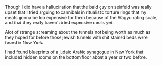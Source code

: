 Though I did have a hallucination that the bald guy on seinfeld was really upset that I tried arguing to cannibals in ritualistic torture rings that my meats gonna be too expensive for them because of the Wagyu rating scale, and that they really haven't tried expensive meals yet.

Alot of strange screaming about the tunnels not being worth as much as they hoped for before those jewish tunnels with shit stained beds were found in New York.

I had found blueprints of a judaic Arabic synagogue in New York that included hidden rooms on the bottom floor about a year or two before.
